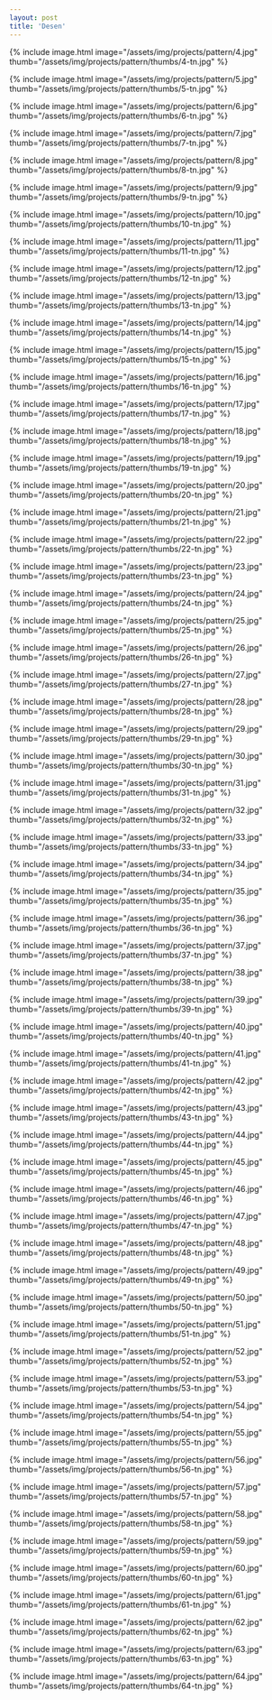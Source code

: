 ```yaml
---
layout: post
title: 'Desen'
---
```


{% include image.html image="/assets/img/projects/pattern/4.jpg" thumb="/assets/img/projects/pattern/thumbs/4-tn.jpg" %} 

{% include image.html image="/assets/img/projects/pattern/5.jpg" thumb="/assets/img/projects/pattern/thumbs/5-tn.jpg" %} 

{% include image.html image="/assets/img/projects/pattern/6.jpg" thumb="/assets/img/projects/pattern/thumbs/6-tn.jpg" %} 

{% include image.html image="/assets/img/projects/pattern/7.jpg" thumb="/assets/img/projects/pattern/thumbs/7-tn.jpg" %} 

{% include image.html image="/assets/img/projects/pattern/8.jpg" thumb="/assets/img/projects/pattern/thumbs/8-tn.jpg" %} 

{% include image.html image="/assets/img/projects/pattern/9.jpg" thumb="/assets/img/projects/pattern/thumbs/9-tn.jpg" %} 

{% include image.html image="/assets/img/projects/pattern/10.jpg" thumb="/assets/img/projects/pattern/thumbs/10-tn.jpg" %} 

{% include image.html image="/assets/img/projects/pattern/11.jpg" thumb="/assets/img/projects/pattern/thumbs/11-tn.jpg" %} 

{% include image.html image="/assets/img/projects/pattern/12.jpg" thumb="/assets/img/projects/pattern/thumbs/12-tn.jpg" %} 

{% include image.html image="/assets/img/projects/pattern/13.jpg" thumb="/assets/img/projects/pattern/thumbs/13-tn.jpg" %} 

{% include image.html image="/assets/img/projects/pattern/14.jpg" thumb="/assets/img/projects/pattern/thumbs/14-tn.jpg" %} 

{% include image.html image="/assets/img/projects/pattern/15.jpg" thumb="/assets/img/projects/pattern/thumbs/15-tn.jpg" %} 

{% include image.html image="/assets/img/projects/pattern/16.jpg" thumb="/assets/img/projects/pattern/thumbs/16-tn.jpg" %} 

{% include image.html image="/assets/img/projects/pattern/17.jpg" thumb="/assets/img/projects/pattern/thumbs/17-tn.jpg" %} 

{% include image.html image="/assets/img/projects/pattern/18.jpg" thumb="/assets/img/projects/pattern/thumbs/18-tn.jpg" %} 

{% include image.html image="/assets/img/projects/pattern/19.jpg" thumb="/assets/img/projects/pattern/thumbs/19-tn.jpg" %} 

{% include image.html image="/assets/img/projects/pattern/20.jpg" thumb="/assets/img/projects/pattern/thumbs/20-tn.jpg" %} 

{% include image.html image="/assets/img/projects/pattern/21.jpg" thumb="/assets/img/projects/pattern/thumbs/21-tn.jpg" %} 

{% include image.html image="/assets/img/projects/pattern/22.jpg" thumb="/assets/img/projects/pattern/thumbs/22-tn.jpg" %} 

{% include image.html image="/assets/img/projects/pattern/23.jpg" thumb="/assets/img/projects/pattern/thumbs/23-tn.jpg" %} 

{% include image.html image="/assets/img/projects/pattern/24.jpg" thumb="/assets/img/projects/pattern/thumbs/24-tn.jpg" %} 

{% include image.html image="/assets/img/projects/pattern/25.jpg" thumb="/assets/img/projects/pattern/thumbs/25-tn.jpg" %} 

{% include image.html image="/assets/img/projects/pattern/26.jpg" thumb="/assets/img/projects/pattern/thumbs/26-tn.jpg" %} 

{% include image.html image="/assets/img/projects/pattern/27.jpg" thumb="/assets/img/projects/pattern/thumbs/27-tn.jpg" %} 

{% include image.html image="/assets/img/projects/pattern/28.jpg" thumb="/assets/img/projects/pattern/thumbs/28-tn.jpg" %} 

{% include image.html image="/assets/img/projects/pattern/29.jpg" thumb="/assets/img/projects/pattern/thumbs/29-tn.jpg" %} 

{% include image.html image="/assets/img/projects/pattern/30.jpg" thumb="/assets/img/projects/pattern/thumbs/30-tn.jpg" %} 

{% include image.html image="/assets/img/projects/pattern/31.jpg" thumb="/assets/img/projects/pattern/thumbs/31-tn.jpg" %} 

{% include image.html image="/assets/img/projects/pattern/32.jpg" thumb="/assets/img/projects/pattern/thumbs/32-tn.jpg" %} 

{% include image.html image="/assets/img/projects/pattern/33.jpg" thumb="/assets/img/projects/pattern/thumbs/33-tn.jpg" %} 

{% include image.html image="/assets/img/projects/pattern/34.jpg" thumb="/assets/img/projects/pattern/thumbs/34-tn.jpg" %} 

{% include image.html image="/assets/img/projects/pattern/35.jpg" thumb="/assets/img/projects/pattern/thumbs/35-tn.jpg" %} 

{% include image.html image="/assets/img/projects/pattern/36.jpg" thumb="/assets/img/projects/pattern/thumbs/36-tn.jpg" %} 

{% include image.html image="/assets/img/projects/pattern/37.jpg" thumb="/assets/img/projects/pattern/thumbs/37-tn.jpg" %} 

{% include image.html image="/assets/img/projects/pattern/38.jpg" thumb="/assets/img/projects/pattern/thumbs/38-tn.jpg" %} 

{% include image.html image="/assets/img/projects/pattern/39.jpg" thumb="/assets/img/projects/pattern/thumbs/39-tn.jpg" %} 

{% include image.html image="/assets/img/projects/pattern/40.jpg" thumb="/assets/img/projects/pattern/thumbs/40-tn.jpg" %} 

{% include image.html image="/assets/img/projects/pattern/41.jpg" thumb="/assets/img/projects/pattern/thumbs/41-tn.jpg" %} 

{% include image.html image="/assets/img/projects/pattern/42.jpg" thumb="/assets/img/projects/pattern/thumbs/42-tn.jpg" %} 

{% include image.html image="/assets/img/projects/pattern/43.jpg" thumb="/assets/img/projects/pattern/thumbs/43-tn.jpg" %} 

{% include image.html image="/assets/img/projects/pattern/44.jpg" thumb="/assets/img/projects/pattern/thumbs/44-tn.jpg" %} 

{% include image.html image="/assets/img/projects/pattern/45.jpg" thumb="/assets/img/projects/pattern/thumbs/45-tn.jpg" %} 

{% include image.html image="/assets/img/projects/pattern/46.jpg" thumb="/assets/img/projects/pattern/thumbs/46-tn.jpg" %} 

{% include image.html image="/assets/img/projects/pattern/47.jpg" thumb="/assets/img/projects/pattern/thumbs/47-tn.jpg" %} 

{% include image.html image="/assets/img/projects/pattern/48.jpg" thumb="/assets/img/projects/pattern/thumbs/48-tn.jpg" %} 

{% include image.html image="/assets/img/projects/pattern/49.jpg" thumb="/assets/img/projects/pattern/thumbs/49-tn.jpg" %} 

{% include image.html image="/assets/img/projects/pattern/50.jpg" thumb="/assets/img/projects/pattern/thumbs/50-tn.jpg" %} 

{% include image.html image="/assets/img/projects/pattern/51.jpg" thumb="/assets/img/projects/pattern/thumbs/51-tn.jpg" %} 

{% include image.html image="/assets/img/projects/pattern/52.jpg" thumb="/assets/img/projects/pattern/thumbs/52-tn.jpg" %} 

{% include image.html image="/assets/img/projects/pattern/53.jpg" thumb="/assets/img/projects/pattern/thumbs/53-tn.jpg" %} 

{% include image.html image="/assets/img/projects/pattern/54.jpg" thumb="/assets/img/projects/pattern/thumbs/54-tn.jpg" %} 

{% include image.html image="/assets/img/projects/pattern/55.jpg" thumb="/assets/img/projects/pattern/thumbs/55-tn.jpg" %} 

{% include image.html image="/assets/img/projects/pattern/56.jpg" thumb="/assets/img/projects/pattern/thumbs/56-tn.jpg" %} 

{% include image.html image="/assets/img/projects/pattern/57.jpg" thumb="/assets/img/projects/pattern/thumbs/57-tn.jpg" %} 

{% include image.html image="/assets/img/projects/pattern/58.jpg" thumb="/assets/img/projects/pattern/thumbs/58-tn.jpg" %} 

{% include image.html image="/assets/img/projects/pattern/59.jpg" thumb="/assets/img/projects/pattern/thumbs/59-tn.jpg" %} 

{% include image.html image="/assets/img/projects/pattern/60.jpg" thumb="/assets/img/projects/pattern/thumbs/60-tn.jpg" %} 

{% include image.html image="/assets/img/projects/pattern/61.jpg" thumb="/assets/img/projects/pattern/thumbs/61-tn.jpg" %} 

{% include image.html image="/assets/img/projects/pattern/62.jpg" thumb="/assets/img/projects/pattern/thumbs/62-tn.jpg" %} 

{% include image.html image="/assets/img/projects/pattern/63.jpg" thumb="/assets/img/projects/pattern/thumbs/63-tn.jpg" %} 

{% include image.html image="/assets/img/projects/pattern/64.jpg" thumb="/assets/img/projects/pattern/thumbs/64-tn.jpg" %} 
